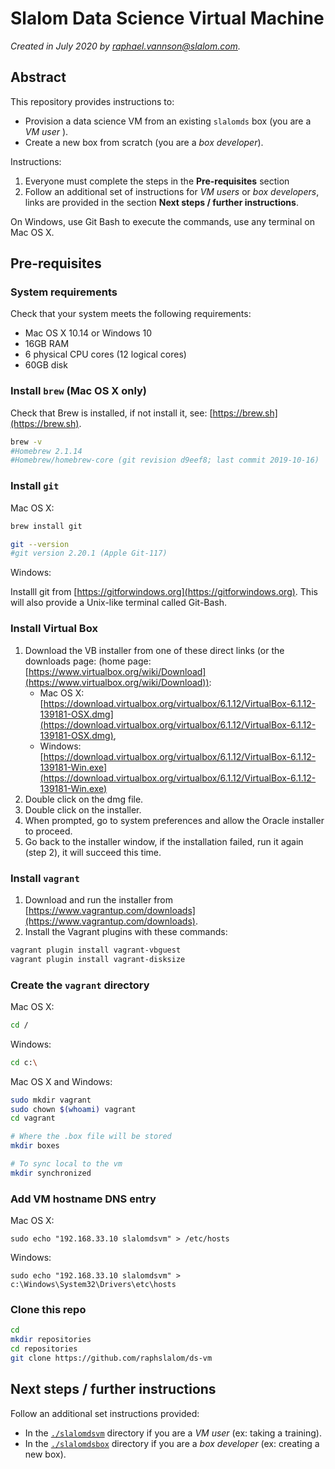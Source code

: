 # Slalom Data Science Virtual Machine

_Created in July 2020 by [raphael.vannson@slalom.com](mailto:raphael.vannson@slalom.com?subject=[Data%20Science%20VM])._




## Abstract

This repository provides instructions to:

 * Provision a data science VM from an existing `slalomds` box (you are a _VM user_ ).
 * Create a new box from scratch (you are a _box developer_).


Instructions:

 1. Everyone must complete the steps in the **Pre-requisites** section
 2. Follow an additional set of instructions for *VM users* or *box developers*,  links are provided in the section **Next steps / further instructions**.


On Windows, use Git Bash to execute the commands, use any terminal on Mac OS X.



## Pre-requisites


### System requirements
Check that your system meets the following requirements:

 * Mac OS X 10.14 or Windows 10
 * 16GB RAM
 * 6 physical CPU cores (12 logical  cores)
 * 60GB disk



### Install `brew` (Mac OS X only)

Check that Brew is installed, if not install it, see: [https://brew.sh](https://brew.sh).

```bash
brew -v
#Homebrew 2.1.14
#Homebrew/homebrew-core (git revision d9eef8; last commit 2019-10-16)
```


### Install `git`

Mac OS X:

```bash
brew install git

git --version
#git version 2.20.1 (Apple Git-117)
```

Windows:

Installl git from [https://gitforwindows.org](https://gitforwindows.org).
This will also provide a Unix-like terminal called Git-Bash.



### Install Virtual Box

 1. Download the VB installer from one of these direct links (or the downloads page: (home page: [https://www.virtualbox.org/wiki/Download](https://www.virtualbox.org/wiki/Download)): 
    * Mac OS X: [https://download.virtualbox.org/virtualbox/6.1.12/VirtualBox-6.1.12-139181-OSX.dmg](https://download.virtualbox.org/virtualbox/6.1.12/VirtualBox-6.1.12-139181-OSX.dmg),
    * Windows: [https://download.virtualbox.org/virtualbox/6.1.12/VirtualBox-6.1.12-139181-Win.exe](https://download.virtualbox.org/virtualbox/6.1.12/VirtualBox-6.1.12-139181-Win.exe)
 1. Double click on the dmg file.
 2. Double click on the installer.
 3. When prompted, go  to system preferences and allow the Oracle installer to proceed.
 4. Go back to the installer window, if the installation failed, run it again (step 2), it will succeed this time.




### Install `vagrant`
 
 1. Download and run the installer from [https://www.vagrantup.com/downloads](https://www.vagrantup.com/downloads).
 2. Install the Vagrant plugins with these commands:

```bash
vagrant plugin install vagrant-vbguest
vagrant plugin install vagrant-disksize
```



### Create the `vagrant` directory

Mac OS X:

```bash
cd /
```

Windows:

```bash
cd c:\
```

Mac OS X and Windows:

```bash
sudo mkdir vagrant
sudo chown $(whoami) vagrant
cd vagrant

# Where the .box file will be stored
mkdir boxes

# To sync local to the vm
mkdir synchronized
```



### Add VM hostname DNS entry

Mac OS X:

```
sudo echo "192.168.33.10 slalomdsvm" > /etc/hosts
```


Windows:

```
sudo echo "192.168.33.10 slalomdsvm" > c:\Windows\System32\Drivers\etc\hosts
```





### Clone this repo

```bash
cd
mkdir repositories
cd repositories
git clone https://github.com/raphslalom/ds-vm
```


## Next steps / further instructions

Follow an additional set instructions provided:

  * In the [`./slalomdsvm`](./slalomdsvm) directory if you are a _VM  user_ (ex: taking a training).
  * In the [`./slalomdsbox`](./slalomdsbox) directory if you are a _box developer_ (ex: creating a new box).
